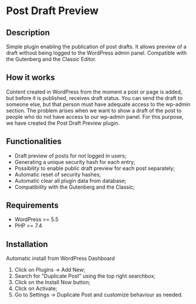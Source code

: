 # Post Draft Preview

## Description
Simple plugin enabling the publication of post drafts. 
It allows preview of a draft without being logged to the WordPress admin panel. 
Compatible with the Gutenberg and the Classic Editor.

## How it works
Content created in WordPress from the moment a post or page is added, but before it is published, receives draft status. 
You can send the draft to someone else, but that person must have adequate access to the wp-admin section. 
The problem arises when we want to show a draft of the post to people who do not have access to our wp-admin panel. 
For this purpose, we have created the Post Draft Preview plugin.

## Functionalities
* Draft preview of posts for not logged in users;
* Generating a unique security hash for each entry;
* Possibility to enable public draft preview for each post separately;
* Automatic reset of security hashes;
* Automatic clear all plugin data from database;
* Compatibility with the Gutenberg and the Classic;

## Requirements
* WordPress >= 5.5
* PHP >= 7.4

## Installation
Automatic install from WordPress Dashboard

1. Click on Plugins → Add New;
2. Search for "Duplicate Post" using the top right searchbox;
3. Click on the Install Now button;
4. Click on Activate;
5. Go to Settings → Duplicate Post and customize behaviour as needed.

